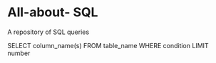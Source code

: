 # All-about- SQL
A repository of SQL queries

SELECT column_name(s)
FROM table_name
WHERE condition
LIMIT number
